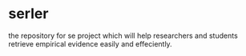 # serler
the repository for se project which will help researchers and students retrieve empirical evidence easily and effeciently.
